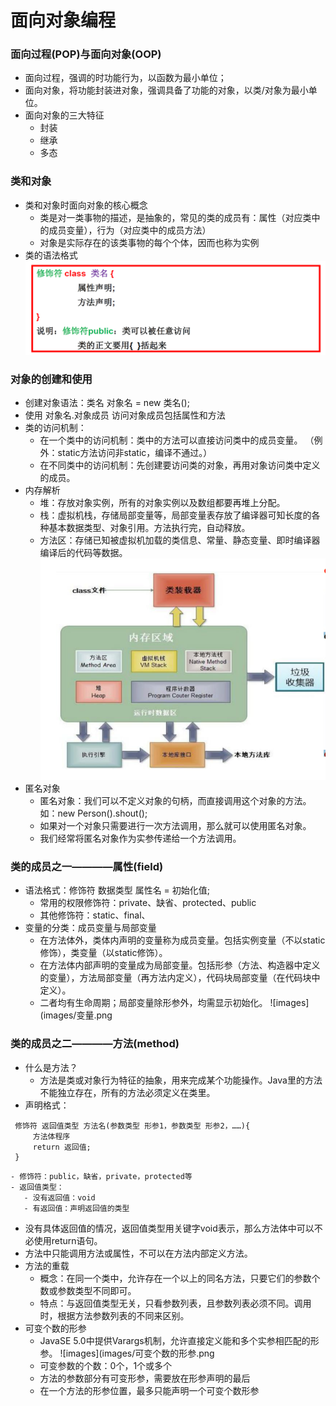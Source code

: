 # 面向对象编程
### 面向过程(POP)与面向对象(OOP)
 - 面向过程，强调的时功能行为，以函数为最小单位；
 - 面向对象，将功能封装进对象，强调具备了功能的对象，以类/对象为最小单位。
 - 面向对象的三大特征
   - 封装
   - 继承
   - 多态
### 类和对象
 - 类和对象时面向对象的核心概念
    - 类是对一类事物的描述，是抽象的，常见的类的成员有：属性（对应类中的成员变量），行为（对应类中的成员方法）
    - 对象是实际存在的该类事物的每个个体，因而也称为实例 
 - 类的语法格式
 ![images](images/类的语法格式.png)
### 对象的创建和使用
 - 创建对象语法：类名 对象名 = new 类名();
 - 使用 对象名.对象成员 访问对象成员包括属性和方法
 - 类的访问机制：
    - 在一个类中的访问机制：类中的方法可以直接访问类中的成员变量。
       （例外：static方法访问非static，编译不通过。）
    - 在不同类中的访问机制：先创建要访问类的对象，再用对象访问类中定义的成员。
 - 内存解析
    - 堆：存放对象实例，所有的对象实例以及数组都要再堆上分配。
    - 栈：虚拟机栈，存储局部变量等，局部变量表存放了编译器可知长度的各种基本数据类型、对象引用。方法执行完，自动释放。
    - 方法区：存储已知被虚拟机加载的类信息、常量、静态变量、即时编译器编译后的代码等数据。
     ![images](images/内存解析.png)
 - 匿名对象
    - 匿名对象：我们可以不定义对象的句柄，而直接调用这个对象的方法。如：new Person().shout();
    - 如果对一个对象只需要进行一次方法调用，那么就可以使用匿名对象。
    - 我们经常将匿名对象作为实参传递给一个方法调用。
### 类的成员之一————属性(field)
 - 语法格式：修饰符 数据类型 属性名 = 初始化值;
    - 常用的权限修饰符：private、缺省、protected、public
    - 其他修饰符：static、final、
 - 变量的分类：成员变量与局部变量
    - 在方法体外，类体内声明的变量称为成员变量。包括实例变量（不以static修饰），类变量（以static修饰）。
    - 在方法体内部声明的变量成为局部变量。包括形参（方法、构造器中定义的变量），方法局部变量（再方法内定义），代码块局部变量（在代码块中定义）。
    - 二者均有生命周期；局部变量除形参外，均需显示初始化。
      ![images](images/变量.png
### 类的成员之二————方法(method)
 - 什么是方法？
    - 方法是类或对象行为特征的抽象，用来完成某个功能操作。Java里的方法不能独立存在，所有的方法必须定义在类里。
 - 声明格式：
 
 
```
 修饰符 返回值类型 方法名(参数类型 形参1，参数类型 形参2，……){
     方法体程序
     return 返回值;
 }
```



    - 修饰符：public，缺省，private，protected等
    - 返回值类型：
       - 没有返回值：void
       - 有返回值：声明返回值的类型
 - 没有具体返回值的情况，返回值类型用关键字void表示，那么方法体中可以不必使用return语句。
 - 方法中只能调用方法或属性，不可以在方法内部定义方法。
 - 方法的重载
    - 概念：在同一个类中，允许存在一个以上的同名方法，只要它们的参数个数或参数类型不同即可。
    - 特点：与返回值类型无关，只看参数列表，且参数列表必须不同。调用时，根据方法参数列表的不同来区别。
 - 可变个数的形参
    - JavaSE 5.0中提供Varargs机制，允许直接定义能和多个实参相匹配的形参。
 ![images](images/可变个数的形参.png   
    - 可变参数的个数：0个，1个或多个
    - 方法的参数部分有可变形参，需要放在形参声明的最后
    - 在一个方法的形参位置，最多只能声明一个可变个数形参
    
 
